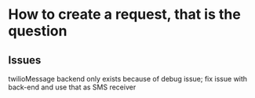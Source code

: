 # How to create a request, that is the question

## Issues

twilioMessage backend only exists because of debug issue; fix issue with back-end and use that as SMS receiver